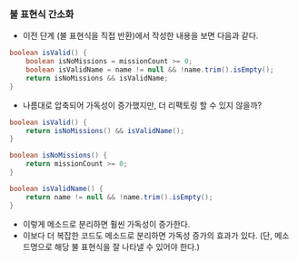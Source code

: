 ### 불 표현식 간소화

- 이전 단계 (불 표현식을 직접 반환)에서 작성한 내용을 보면
다음과 같다. 
```java
boolean isValid() {
    boolean isNoMissions = missionCount >= 0;
    boolean isValidName = name != null && !name.trim().isEmpty();
    return isNoMissions && isValidName;
}
```
- 나름대로 압축되어 가독성이 증가했지만, 더 리팩토링 할 수 있지 않을까?

```java
boolean isValid() {
    return isNoMissions() && isValidName();
}

boolean isNoMissions() {
    return missionCount >= 0;
}

boolean isValidName() {
    return name != null && !name.trim().isEmpty();
}
```
- 이렇게 메소드로 분리하면 훨씬 가독성이 증가한다.
- 이보다 더 복잡한 코드도 메소드로 분리하면 가독성 증가의 효과가 있다.
(단, 메소드명으로 해당 불 표현식을 잘 나타낼 수 있어야 한다.)